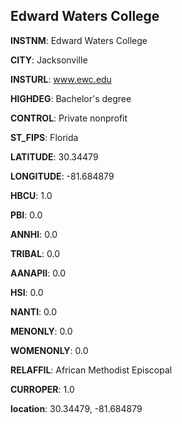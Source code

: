 
Edward Waters College
---
**INSTNM**: Edward Waters College

**CITY**: Jacksonville

**INSTURL**: www.ewc.edu

**HIGHDEG**: Bachelor's degree

**CONTROL**: Private nonprofit

**ST_FIPS**: Florida

**LATITUDE**: 30.34479

**LONGITUDE**: -81.684879

**HBCU**: 1.0

**PBI**: 0.0

**ANNHI**: 0.0

**TRIBAL**: 0.0

**AANAPII**: 0.0

**HSI**: 0.0

**NANTI**: 0.0

**MENONLY**: 0.0

**WOMENONLY**: 0.0

**RELAFFIL**: African Methodist Episcopal

**CURROPER**: 1.0

**location**: 30.34479, -81.684879